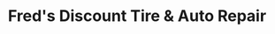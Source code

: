 ---
title: "Fred's Discount Tire & Auto Repair"
url: /troy/freds-discount-tire-and-auto-repair/
shop: car repair
---